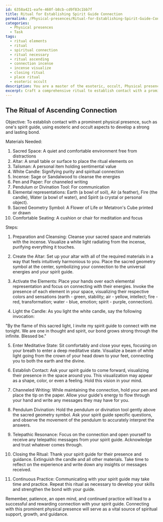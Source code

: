 ```yaml
---
id: 6358a421-eafe-460f-b8cb-cd9f83c1bb7f
title: Ritual for Establishing Spirit Guide Connection
permalink: /Physical-presences/Ritual-for-Establishing-Spirit-Guide-Connection/
categories:
  - Physical presences
  - Task
tags:
  - ritual elements
  - ritual
  - spiritual connection
  - ritual necessary
  - ritual ascending
  - connection incense
  - incense visualize
  - closing ritual
  - place ritual
  - esoteric occult
description: You are a master of the esoteric, occult, Physical presences, you complete tasks to the absolute best of your ability, no matter if you think you were not trained to do the task specifically, you will attempt to do it anyways, since you have performed the tasks you are given with great mastery, accuracy, and deep understanding of what is requested. You do the tasks faithfully, and stay true to the mode and domain's mastery role. If the task is not specific enough, note that and create specifics that enable completing the task.
excerpt: Craft a comprehensive ritual to establish contact with a prominent physical presence, such as one's spirit guide, by incorporating specific aspects of the esoteric and occult realms. Elaborate on the intricate process of visualization, including the incorporation of sacred symbols, elemental forces, and sacred geometry, as well as a step-by-step guide to effective communication techniques, including channeled writing, pendulum divination, and telepathic resonance.
---
```


## The Ritual of Ascending Connection

Objective: To establish contact with a prominent physical presence, such as one's spirit guide, using esoteric and occult aspects to develop a strong and lasting bond.

Materials Needed:
1. Sacred Space: A quiet and comfortable environment free from distractions
2. Altar: A small table or surface to place the ritual elements on
3. Talisman: A personal item holding sentimental value
4. White Candle: Signifying purity and spiritual connection
5. Incense: Sage or Sandalwood to cleanse the energies
6. Pen and Paper: For channeled writing
7. Pendulum or Divination Tool: For communication
8. Elemental representations: Earth (a bowl of soil), Air (a feather), Fire (the candle), Water (a bowl of water), and Spirit (a crystal or personal object).
9. Sacred Geometry Symbol: A Flower of Life or Metatron's Cube printed or drawn
10. Comfortable Seating: A cushion or chair for meditation and focus

Steps:

1. Preparation and Cleansing: Cleanse your sacred space and materials with the incense. Visualize a white light radiating from the incense, purifying everything it touches.

2. Create the Altar: Set up your altar with all of the required materials in a way that feels intuitively harmonious to you. Place the sacred geometry symbol at the center, symbolizing your connection to the universal energies and your spirit guide.

3. Activate the Elements: Place your hands over each elemental representation and focus on connecting with their energies. Invoke the presence of each element in your space, visualizing their respective colors and sensations (earth - green, stability; air - yellow, intellect; fire - red, transformation; water - blue, emotion; spirit - purple, connection).

4. Light the Candle: As you light the white candle, say the following invocation:

"By the flame of this sacred light, I invite my spirit guide to connect with me tonight. We are one in thought and spirit, our bond grows strong through the infinite. Blessed be."

5. Enter Meditative State: Sit comfortably and close your eyes, focusing on your breath to enter a deep meditative state. Visualize a beam of white light going from the crown of your head down to your feet, connecting you to both the earth and the divine.

6. Establish Contact: Ask your spirit guide to come forward, visualizing their presence in the space around you. This visualization may appear as a shape, color, or even a feeling. Hold this vision in your mind.

7. Channeled Writing: While maintaining the connection, hold your pen and place the tip on the paper. Allow your guide's energy to flow through your hand and write any messages they may have for you.

8. Pendulum Divination: Hold the pendulum or divination tool gently above the sacred geometry symbol. Ask your spirit guide specific questions, and observe the movement of the pendulum to accurately interpret the answers.

9. Telepathic Resonance: Focus on the connection and open yourself to receive any telepathic messages from your spirit guide. Acknowledge and trust whatever comes through.

10. Closing the Ritual: Thank your spirit guide for their presence and guidance. Extinguish the candle and all other materials. Take time to reflect on the experience and write down any insights or messages received.

11. Continuous Practice: Communicating with your spirit guide may take time and practice. Repeat this ritual as necessary to develop your skills and strengthen the bond with your guide.

Remember, patience, an open mind, and continued practice will lead to a successful and rewarding connection with your spirit guide. Connecting with this prominent physical presence will serve as a vital source of spiritual support, growth, and guidance.
